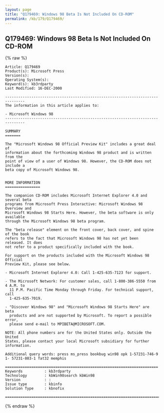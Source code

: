 ```yaml
---
layout: page
title: "Q179469: Windows 98 Beta Is Not Included On CD-ROM"
permalink: /kb/179/Q179469/
---
```


## Q179469: Windows 98 Beta Is Not Included On CD-ROM

{% raw %}

	Article: Q179469
	Product(s): Microsoft Press
	Version(s): 
	Operating System(s): 
	Keyword(s): kb3rdparty
	Last Modified: 16-DEC-2000
	
	-------------------------------------------------------------------------------
	The information in this article applies to:
	
	- Microsoft Windows 98 
	-------------------------------------------------------------------------------
	
	SUMMARY
	=======
	
	The "Microsoft Windows 98 Official Preview Kit" includes a great deal of
	information about the forthcoming Windows 98 product and is written from the
	point of view of a user of Windows 98. However, the CD-ROM does not include a
	beta copy of Microsoft Windows 98.
	
	
	MORE INFORMATION
	================
	
	The companion CD-ROM includes Microsoft Internet Explorer 4.0 and several beta
	programs from Microsoft Press Interactive: Microsoft Windows 98 Overview and
	Microsoft Windows 98 Starts Here. However, the beta software is only available
	through the Microsoft Windows 98 beta program.
	
	The "beta release" element on the front cover, back cover, and spine of the book
	refers to the fact that Microsoft Windows 98 has not yet been released. It does
	not refer to a product specifically included with the book.
	
	For support on the products included with the Microsoft Windows 98 Official
	Preview Kit, please see below.
	
	- Microsoft Internet Explorer 4.0: Call 1-425-635-7123 for support.
	
	- The Microsoft Network: For customer sales, call 1-800-386-5550 from 4 A.M. to
	  11 P.M. Pacific Time Monday through Friday. For technical support, call
	  1-425-635-7019.
	
	- "Discover Windows 98" and "Microsoft Windows 98 Starts Here" are beta
	  products and are not supported by Microsoft. To report a possible error,
	  please send e-mail to MPIBETA@MICROSOFT.COM.
	
	NOTE: All phone numbers are for the United States only. Outside the United
	States, please contact your local Microsoft subsidiary for further information.
	
	Additional query words: press ms_press bookbug win98 opk 1-57231-746-9 1- 57231-803-1 fat32 memphis
	
	======================================================================
	Keywords          : kb3rdparty 
	Technology        : kbWin98search kbWin98
	Version           : :
	Issue type        : kbinfo
	Solution Type     : kbnofix
	
	=============================================================================
	

{% endraw %}
